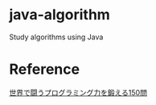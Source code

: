# java-algorithm
Study algorithms using Java

# Reference
[世界で闘うプログラミング力を鍛える150問](https://www.amazon.co.jp/dp/B00HR19TSO/ref=dp-kindle-redirect?_encoding=UTF8&btkr=1)
